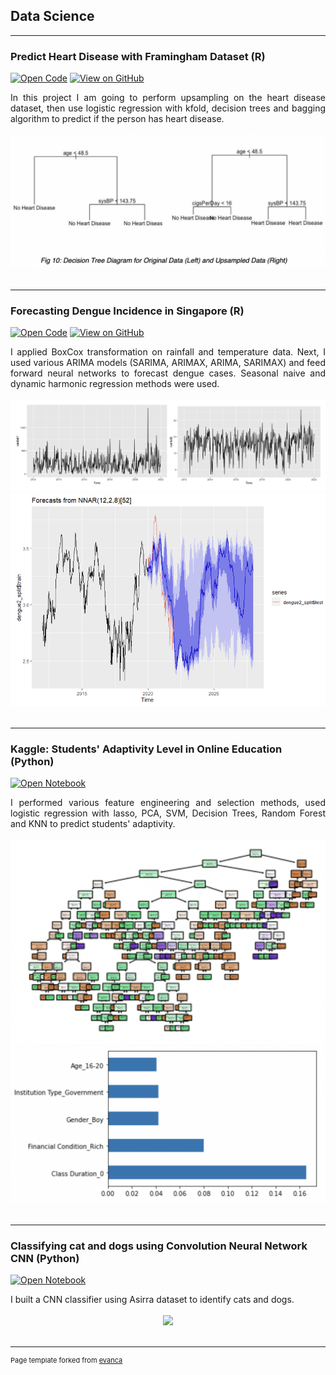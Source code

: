 ## Data Science

---
### Predict Heart Disease with Framingham Dataset (R)

[![Open Code](https://img.shields.io/badge/r-%23276DC3.svg?style=for-the-badge&logo=r&logoColor=white)](https://github.com/charmainelwy/Framingham/blob/master/framingham.R)
[![View on GitHub](https://img.shields.io/badge/GitHub-View_on_GitHub-blue?logo=GitHub)](https://github.com/charmainelwy/Framingham)

<div style="text-align: justify">In this project I am going to perform upsampling on the heart disease dataset, then use logistic regression with kfold, decision trees and bagging algorithm to predict if the person has heart disease.</div>
<br>
<center><img src="images/framingham.png"/></center>
<br>

---
### Forecasting Dengue Incidence in Singapore (R)

[![Open Code](https://img.shields.io/badge/r-%23276DC3.svg?style=for-the-badge&logo=r&logoColor=white)](https://github.com/charmainelwy/dengueforecasting/blob/main/code.R)
[![View on GitHub](https://img.shields.io/badge/GitHub-View_on_GitHub-blue?logo=GitHub)](https://github.com/charmainelwy/dengueforecasting/blob/main/Project%20Report.docx)

<div style="text-align: justify">I applied BoxCox transformation on rainfall and temperature data. Next, I used various ARIMA models (SARIMA, ARIMAX, ARIMA, SARIMAX) and feed forward neural networks to forecast dengue cases. Seasonal naive and dynamic harmonic regression methods were used. </div>
<br>
<center><img src="images/boxcox.png"/></center>
<center><img src="images/nnetar.png"/></center>
<br>

---
### Kaggle: Students' Adaptivity Level in Online Education (Python)

[![Open Notebook](https://img.shields.io/badge/python-3670A0?style=for-the-badge&logo=python&logoColor=ffdd54)](https://www.kaggle.com/code/charmainelee/feature-selection-with-logit-svc-dt-rf)

<div style="text-align: justify">I performed various feature engineering and selection methods, used logistic regression with lasso, PCA, SVM, Decision Trees, Random Forest and KNN to predict students' adaptivity. </div>
<br>
<center><img src="images/kaggle.png"/></center>
<center><img src="images/kaggle2.png"/></center>
<br>

---
### Classifying cat and dogs using Convolution Neural Network CNN (Python)

[![Open Notebook](https://img.shields.io/badge/python-3670A0?style=for-the-badge&logo=python&logoColor=ffdd54)](https://github.com/charmainelwy/catsdogs)

<div style="text-align: justify">I built a CNN classifier using Asirra dataset to identify cats and dogs. </div>
<br>
<center><img src="images/catdog.jpg"/></center>
<br>

---
<p style="font-size:11px">Page template forked from <a href="https://github.com/evanca/quick-portfolio">evanca</a></p>
<!-- Remove above link if you don't want to attibute -->
